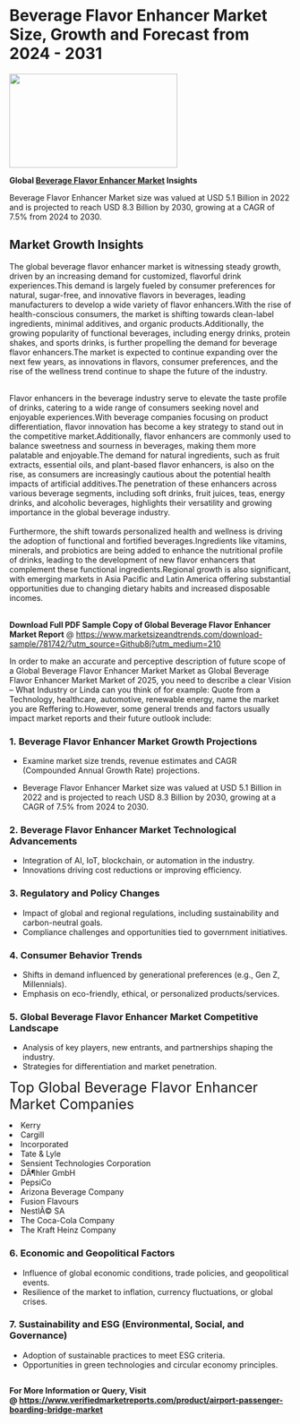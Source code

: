 <H1>Beverage Flavor Enhancer Market Size, Growth and Forecast from 2024 - 2031</H1><img class="aligncenter size-medium wp-image-584254" src="https://thirdeyenews.in/wp-content/uploads/2024/09/Global-Market-Research-300x168.jpeg" alt="" width="300" height="168" /><p><strong>Global&nbsp;<a href="https://www.marketsizeandtrends.com/download-sample/781742/?utm_source=Github8j?utm_medium=210">Beverage Flavor Enhancer Market</a> Insights</strong></p><p>Beverage Flavor Enhancer Market size was valued at USD 5.1 Billion in 2022 and is projected to reach USD 8.3 Billion by 2030, growing at a CAGR of 7.5% from 2024 to 2030.</p><p><h2>Market Growth Insights</h2> <p>The global beverage flavor enhancer market is witnessing steady growth, driven by an increasing demand for customized, flavorful drink experiences.This demand is largely fueled by consumer preferences for natural, sugar-free, and innovative flavors in beverages, leading manufacturers to develop a wide variety of flavor enhancers.With the rise of health-conscious consumers, the market is shifting towards clean-label ingredients, minimal additives, and organic products.Additionally, the growing popularity of functional beverages, including energy drinks, protein shakes, and sports drinks, is further propelling the demand for beverage flavor enhancers.The market is expected to continue expanding over the next few years, as innovations in flavors, consumer preferences, and the rise of the wellness trend continue to shape the future of the industry.<br><br></p> <p>Flavor enhancers in the beverage industry serve to elevate the taste profile of drinks, catering to a wide range of consumers seeking novel and enjoyable experiences.With beverage companies focusing on product differentiation, flavor innovation has become a key strategy to stand out in the competitive market.Additionally, flavor enhancers are commonly used to balance sweetness and sourness in beverages, making them more palatable and enjoyable.The demand for natural ingredients, such as fruit extracts, essential oils, and plant-based flavor enhancers, is also on the rise, as consumers are increasingly cautious about the potential health impacts of artificial additives.The penetration of these enhancers across various beverage segments, including soft drinks, fruit juices, teas, energy drinks, and alcoholic beverages, highlights their versatility and growing importance in the global beverage industry.<br><br>Furthermore, the shift towards personalized health and wellness is driving the adoption of functional and fortified beverages.Ingredients like vitamins, minerals, and probiotics are being added to enhance the nutritional profile of drinks, leading to the development of new flavor enhancers that complement these functional ingredients.Regional growth is also significant, with emerging markets in Asia Pacific and Latin America offering substantial opportunities due to changing dietary habits and increased disposable incomes.<br><br></p><p><span class=""><strong>Download Full PDF Sample Copy of Global Beverage Flavor Enhancer Market Report</strong> @ <a href="https://www.marketsizeandtrends.com/download-sample/781742/?utm_source=Github8j?utm_medium=210" target="_blank">https://www.marketsizeandtrends.com/download-sample/781742/?utm_source=Github8j?utm_medium=210</a></span></p><p>In order to make an accurate and perceptive description of future scope of a Global&nbsp;Beverage Flavor Enhancer Market Market as Global&nbsp;Beverage Flavor Enhancer Market Market of 2025, you need to describe a clear Vision &ndash; What Industry or Linda can you think of for example: Quote from a Technology, healthcare, automotive, renewable energy, name the market you are Reffering to.However, some general trends and factors usually impact market reports and their future outlook include:</p><h3>1.&nbsp;<strong>Beverage Flavor Enhancer Market Growth Projections</strong></h3><ul><li>Examine market size trends, revenue estimates and CAGR (Compounded Annual Growth Rate) projections.</li><li><p>Beverage Flavor Enhancer Market size was valued at USD 5.1 Billion in 2022 and is projected to reach USD 8.3 Billion by 2030, growing at a CAGR of 7.5% from 2024 to 2030.</p></li></ul><h3>2.&nbsp;<strong>Beverage Flavor Enhancer Market Technological Advancements</strong></h3><ul><li>Integration of AI, IoT, blockchain, or automation in the industry.</li><li>Innovations driving cost reductions or improving efficiency.</li></ul><h3>3.&nbsp;<strong>Regulatory and Policy Changes</strong></h3><ul><li>Impact of global and regional regulations, including sustainability and carbon-neutral goals.</li><li>Compliance challenges and opportunities tied to government initiatives.</li></ul><h3>4.&nbsp;<strong>Consumer Behavior Trends</strong></h3><ul><li>Shifts in demand influenced by generational preferences (e.g., Gen Z, Millennials).</li><li>Emphasis on eco-friendly, ethical, or personalized products/services.</li></ul><h3>5.&nbsp;<strong>Global Beverage Flavor Enhancer Market Competitive Landscape</strong></h3><ul><li>Analysis of key players, new entrants, and partnerships shaping the industry.</li><li>Strategies for differentiation and market penetration.</li></ul><p data-pm-slice="1 1 []"><span style="color: inherit; font-family: inherit; font-size: 25px;">Top Global Beverage Flavor Enhancer Market Companies</span></p><div class="" data-test-id=""><p><li>Kerry</li><li> Cargill</li><li> Incorporated</li><li> Tate & Lyle</li><li> Sensient Technologies Corporation</li><li> DÃ¶hler GmbH</li><li> PepsiCo</li><li> Arizona Beverage Company</li><li> Fusion Flavours</li><li> NestlÃ© SA</li><li> The Coca-Cola Company</li><li> The Kraft Heinz Company</li></p></div><h3>6.&nbsp;<strong>Economic and Geopolitical Factors</strong></h3><ul><li>Influence of global economic conditions, trade policies, and geopolitical events.</li><li>Resilience of the market to inflation, currency fluctuations, or global crises.</li></ul><h3>7.&nbsp;<strong>Sustainability and ESG (Environmental, Social, and Governance)</strong></h3><ul><li>Adoption of sustainable practices to meet ESG criteria.</li><li>Opportunities in green technologies and circular economy principles.</li></ul><h2><strong style="font-size: 14px;">For More Information or Query, Visit @&nbsp;</strong><a style="background-color: #ffffff; font-size: 14px;" href="https://www.marketsizeandtrends.com/report/beverage-flavor-enhancer-market/" target="_blank">https://www.verifiedmarketreports.com/product/airport-passenger-boarding-bridge-market</a></h2>